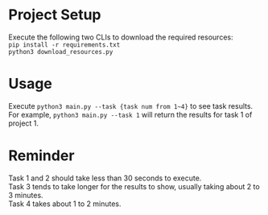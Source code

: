 # Project Setup  
  Execute the following two CLIs to download the required resources:  
  ```pip install -r requirements.txt```  
  ```python3 download_resources.py```  

# Usage
  Execute ```python3 main.py --task {task num from 1~4}``` to see task results.  
  For example, ```python3 main.py --task 1``` will return the results for task 1 of project 1. 

# Reminder  
  Task 1 and 2 should take less than 30 seconds to execute.  
  Task 3 tends to take longer for the results to show, usually taking about 2 to 3 minutes.  
  Task 4 takes about 1 to 2 minutes.
